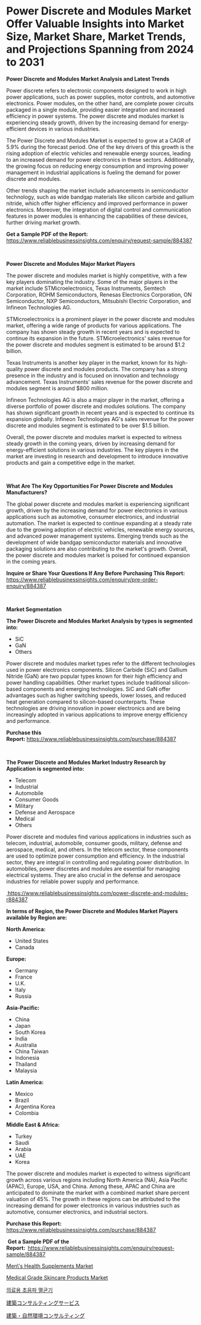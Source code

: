 <p><h1>Power Discrete and Modules Market Offer Valuable Insights into Market Size, Market Share, Market Trends, and Projections Spanning from 2024 to 2031</h1></p><p><strong>Power Discrete and Modules Market Analysis and Latest Trends</strong></p>
<p><p>Power discrete refers to electronic components designed to work in high power applications, such as power supplies, motor controls, and automotive electronics. Power modules, on the other hand, are complete power circuits packaged in a single module, providing easier integration and increased efficiency in power systems. The power discrete and modules market is experiencing steady growth, driven by the increasing demand for energy-efficient devices in various industries.</p><p>The Power Discrete and Modules Market is expected to grow at a CAGR of 5.9% during the forecast period. One of the key drivers of this growth is the rising adoption of electric vehicles and renewable energy sources, leading to an increased demand for power electronics in these sectors. Additionally, the growing focus on reducing energy consumption and improving power management in industrial applications is fueling the demand for power discrete and modules.</p><p>Other trends shaping the market include advancements in semiconductor technology, such as wide bandgap materials like silicon carbide and gallium nitride, which offer higher efficiency and improved performance in power electronics. Moreover, the integration of digital control and communication features in power modules is enhancing the capabilities of these devices, further driving market growth.</p></p>
<p><strong>Get a Sample PDF of the Report:&nbsp;</strong> <a href="https://www.reliablebusinessinsights.com/enquiry/request-sample/884387">https://www.reliablebusinessinsights.com/enquiry/request-sample/884387</a></p>
<p>&nbsp;</p>
<p><strong>Power Discrete and Modules Major Market Players</strong></p>
<p><p>The power discrete and modules market is highly competitive, with a few key players dominating the industry. Some of the major players in the market include STMicroelectronics, Texas Instruments, Semtech Corporation, ROHM Semiconductors, Renesas Electronics Corporation, ON Semiconductor, NXP Semiconductors, Mitsubishi Electric Corporation, and Infineon Technologies AG.</p><p>STMicroelectronics is a prominent player in the power discrete and modules market, offering a wide range of products for various applications. The company has shown steady growth in recent years and is expected to continue its expansion in the future. STMicroelectronics' sales revenue for the power discrete and modules segment is estimated to be around $1.2 billion.</p><p>Texas Instruments is another key player in the market, known for its high-quality power discrete and modules products. The company has a strong presence in the industry and is focused on innovation and technology advancement. Texas Instruments' sales revenue for the power discrete and modules segment is around $800 million.</p><p>Infineon Technologies AG is also a major player in the market, offering a diverse portfolio of power discrete and modules solutions. The company has shown significant growth in recent years and is expected to continue its expansion globally. Infineon Technologies AG's sales revenue for the power discrete and modules segment is estimated to be over $1.5 billion.</p><p>Overall, the power discrete and modules market is expected to witness steady growth in the coming years, driven by increasing demand for energy-efficient solutions in various industries. The key players in the market are investing in research and development to introduce innovative products and gain a competitive edge in the market.</p></p>
<p>&nbsp;</p>
<p><strong>What Are The Key Opportunities For Power Discrete and Modules Manufacturers?</strong></p>
<p><p>The global power discrete and modules market is experiencing significant growth, driven by the increasing demand for power electronics in various applications such as automotive, consumer electronics, and industrial automation. The market is expected to continue expanding at a steady rate due to the growing adoption of electric vehicles, renewable energy sources, and advanced power management systems. Emerging trends such as the development of wide bandgap semiconductor materials and innovative packaging solutions are also contributing to the market's growth. Overall, the power discrete and modules market is poised for continued expansion in the coming years.</p></p>
<p><strong>Inquire or Share Your Questions If Any Before Purchasing This Report:</strong> <a href="https://www.reliablebusinessinsights.com/enquiry/pre-order-enquiry/884387">https://www.reliablebusinessinsights.com/enquiry/pre-order-enquiry/884387</a></p>
<p>&nbsp;</p>
<p><strong>Market Segmentation</strong></p>
<p><strong>The Power Discrete and Modules Market Analysis by types is segmented into:</strong></p>
<p><ul><li>SiC</li><li>GaN</li><li>Others</li></ul></p>
<p><p>Power discrete and modules market types refer to the different technologies used in power electronics components. Silicon Carbide (SiC) and Gallium Nitride (GaN) are two popular types known for their high efficiency and power handling capabilities. Other market types include traditional silicon-based components and emerging technologies. SiC and GaN offer advantages such as higher switching speeds, lower losses, and reduced heat generation compared to silicon-based counterparts. These technologies are driving innovation in power electronics and are being increasingly adopted in various applications to improve energy efficiency and performance.</p></p>
<p><strong>Purchase this Report:&nbsp;</strong><a href="https://www.reliablebusinessinsights.com/purchase/884387">https://www.reliablebusinessinsights.com/purchase/884387</a></p>
<p>&nbsp;</p>
<p><strong>The Power Discrete and Modules Market Industry Research by Application is segmented into:</strong></p>
<p><ul><li>Telecom</li><li>Industrial</li><li>Automobile</li><li>Consumer Goods</li><li>Military</li><li>Defense and Aerospace</li><li>Medical</li><li>Others</li></ul></p>
<p><p>Power discrete and modules find various applications in industries such as telecom, industrial, automobile, consumer goods, military, defense and aerospace, medical, and others. In the telecom sector, these components are used to optimize power consumption and efficiency. In the industrial sector, they are integral in controlling and regulating power distribution. In automobiles, power discretes and modules are essential for managing electrical systems. They are also crucial in the defense and aerospace industries for reliable power supply and performance.</p></p>
<p><a href="https://www.reliablebusinessinsights.com/power-discrete-and-modules-r884387">&nbsp;https://www.reliablebusinessinsights.com/power-discrete-and-modules-r884387</a></p>
<p><strong>In terms of Region, the Power Discrete and Modules Market Players available by Region are:</strong></p>
<p>
    <p> <strong> North America: </strong>
        <ul>
            <li>United States</li>
            <li>Canada</li>
        </ul>
        </p> 
    <p> <strong> Europe: </strong>
        <ul>
            <li>Germany</li>
            <li>France</li>
            <li>U.K.</li>
            <li>Italy</li>
            <li>Russia</li>
        </ul>
        </p> 
    <p> <strong> Asia-Pacific: </strong>
        <ul>
            <li>China</li>
            <li>Japan</li>
            <li>South Korea</li>
            <li>India</li>
            <li>Australia</li>
            <li>China Taiwan</li>
            <li>Indonesia</li>
            <li>Thailand</li>
            <li>Malaysia</li>
        </ul>
        </p> 
    <p> <strong> Latin America: </strong>
        <ul>
            <li>Mexico</li>
            <li>Brazil</li>
            <li>Argentina Korea</li>
            <li>Colombia</li>
        </ul>
        </p> 
    <p> <strong> Middle East & Africa: </strong>
        <ul>
            <li>Turkey</li>
            <li>Saudi</li>
            <li>Arabia</li>
            <li>UAE</li>
            <li>Korea</li>
        </ul>
    </p>
    </p>
<p><p>The power discrete and modules market is expected to witness significant growth across various regions including North America (NA), Asia Pacific (APAC), Europe, USA, and China. Among these, APAC and China are anticipated to dominate the market with a combined market share percent valuation of 45%. The growth in these regions can be attributed to the increasing demand for power electronics in various industries such as automotive, consumer electronics, and industrial sectors.</p></p>
<p><strong>Purchase this Report: </strong><a href="https://www.reliablebusinessinsights.com/purchase/884387">https://www.reliablebusinessinsights.com/purchase/884387</a></p>
<p>&nbsp;<strong>Get a Sample PDF of the Report:&nbsp;&nbsp;</strong><a href="https://www.reliablebusinessinsights.com/enquiry/request-sample/884387">https://www.reliablebusinessinsights.com/enquiry/request-sample/884387</a></p>
<p><strong></strong></p>
<p><p><a href="https://github.com/nicoletavirag/Market-Research-Report-List-4/blob/main/mens-health-supplements-market.md">Men\'s Health Supplements Market</a></p><p><a href="https://github.com/mauripalmi/Market-Research-Report-List-4/blob/main/medical-grade-skincare-products-market.md">Medical Grade Skincare Products Market</a></p><p><a href="https://github.com/kein8762/Market-Research-Report-List-1/blob/main/7829972157144.md">의료용 초음파 멸균기</a></p><p><a href="https://github.com/tanyaali3/Market-Research-Report-List-1/blob/main/8975489147935.md">建築コンサルティングサービス</a></p><p><a href="https://github.com/reliezer65/Market-Research-Report-List-1/blob/main/5038993147934.md">建築・自然環境コンサルティング</a></p></p>